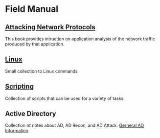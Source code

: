 # Field Manual

## <a href="AP.md" title="Attacking Network Protocols">Attacking Network Protocols<br /></a>
This book provides intruction on application analysis of the network traffic produced by that application.


## <a href="Linux/Linux.md" title=Linux>Linux<br /></a>
Small collection to Linux commands


## <a href="#Scripting">Scripting<br /></a>
Collection of scripts that can be used for a variety of tasks

## Active Directory
Collection of notes about AD, AD Recon, and AD Attack.
[Gerneral AD Information](AttackingActiveDirectory/ActiveDirectory.md)

